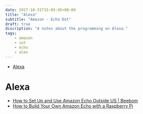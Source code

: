 ```yaml
---
date: 2017-10-31T15:03:45+08:00
title: "Alexa"
subtitle: "Amazon - Echo Dot"
draft: true
discription: "A notes about the programming on Alexa."
tags:
    - amazon
    - iot
    - echo
    - alex
---
```


<!-- MarkdownTOC -->

- [Alexa](#alexa)

<!-- /MarkdownTOC -->

# Alexa
- [How to Set Up and Use Amazon Echo Outside US | Beebom][&1]
- [How to Build Your Own Amazon Echo with a Raspberry Pi][&2]


[&1]: https://beebom.com/how-to-set-up-and-use-amazon-echo-outside-us/
[&2]: https://lifehacker.com/how-to-build-your-own-amazon-echo-with-a-raspberry-pi-1787726931

